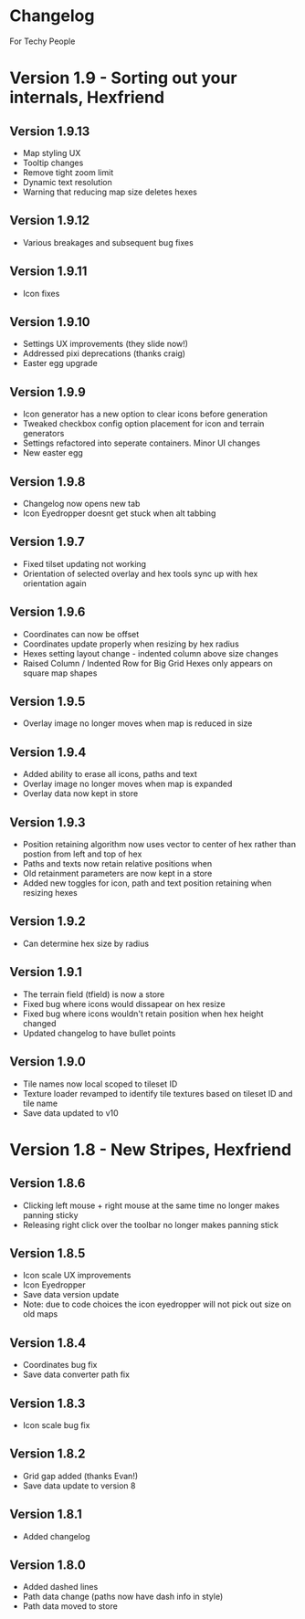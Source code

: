 # Changelog
For Techy People

# Version 1.9 - Sorting out your internals, Hexfriend

## Version 1.9.13
- Map styling UX
- Tooltip changes
- Remove tight zoom limit
- Dynamic text resolution
- Warning that reducing map size deletes hexes

## Version 1.9.12
- Various breakages and subsequent bug fixes

## Version 1.9.11
- Icon fixes

## Version 1.9.10
- Settings UX improvements (they slide now!)
- Addressed pixi deprecations (thanks craig)
- Easter egg upgrade

## Version 1.9.9
- Icon generator has a new option to clear icons before generation
- Tweaked checkbox config option placement for icon and terrain generators
- Settings refactored into seperate containers. Minor UI changes
- New easter egg

## Version 1.9.8
- Changelog now opens new tab
- Icon Eyedropper doesnt get stuck when alt tabbing

## Version 1.9.7
- Fixed tilset updating not working
- Orientation of selected overlay and hex tools sync up with hex orientation again 

## Version 1.9.6
- Coordinates can now be offset
- Coordinates update properly when resizing by hex radius
- Hexes setting layout change - indented column above size changes
- Raised Column / Indented Row for Big Grid Hexes only appears on square map shapes  

## Version 1.9.5
- Overlay image no longer moves when map is reduced in size

## Version 1.9.4
- Added ability to erase all icons, paths and text
- Overlay image no longer moves when map is expanded
- Overlay data now kept in store

## Version 1.9.3
- Position retaining algorithm now uses vector to center of hex rather than postion from left and top of hex
- Paths and texts now retain relative positions when 
- Old retainment parameters are now kept in a store
- Added new toggles for icon, path and text position retaining when resizing hexes

## Version 1.9.2
- Can determine hex size by radius

## Version 1.9.1
- The terrain field (tfield) is now a store
- Fixed bug where icons would dissapear on hex resize
- Fixed bug where icons wouldn't retain position when hex height changed
- Updated changelog to have bullet points

## Version 1.9.0
- Tile names now local scoped to tileset ID
- Texture loader revamped to identify tile textures based on tileset ID and tile name
- Save data updated to v10

# Version 1.8 - New Stripes, Hexfriend

## Version 1.8.6
- Clicking left mouse + right mouse at the same time no longer makes panning sticky
- Releasing right click over the toolbar no longer makes panning stick

## Version 1.8.5
- Icon scale UX improvements
- Icon Eyedropper
- Save data version update
- Note: due to code choices the icon eyedropper will not pick out size on old maps


## Version 1.8.4
- Coordinates bug fix
- Save data converter path fix

## Version 1.8.3
- Icon scale bug fix

## Version 1.8.2
- Grid gap added (thanks Evan!)
- Save data update to version 8

## Version 1.8.1
- Added changelog

## Version 1.8.0
- Added dashed lines
- Path data change (paths now have dash info in style)
- Path data moved to store